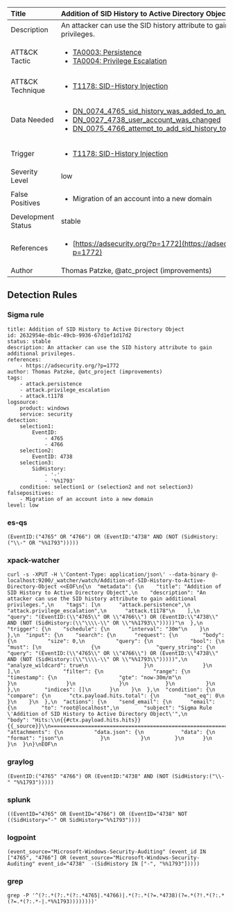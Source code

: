 | Title                | Addition of SID History to Active Directory Object                                                                                                                                                 |
|:---------------------|:------------------------------------------------------------------------------------------------------------------------------------------------------------|
| Description          | An attacker can use the SID history attribute to gain additional privileges.                                                                                                                                           |
| ATT&amp;CK Tactic    |  <ul><li>[TA0003: Persistence](https://attack.mitre.org/tactics/TA0003)</li><li>[TA0004: Privilege Escalation](https://attack.mitre.org/tactics/TA0004)</li></ul>  |
| ATT&amp;CK Technique | <ul><li>[T1178: SID-History Injection](https://attack.mitre.org/techniques/T1178)</li></ul>  |
| Data Needed          | <ul><li>[DN_0074_4765_sid_history_was_added_to_an_account](../Data_Needed/DN_0074_4765_sid_history_was_added_to_an_account.md)</li><li>[DN_0027_4738_user_account_was_changed](../Data_Needed/DN_0027_4738_user_account_was_changed.md)</li><li>[DN_0075_4766_attempt_to_add_sid_history_to_an_account_failed](../Data_Needed/DN_0075_4766_attempt_to_add_sid_history_to_an_account_failed.md)</li></ul>  |
| Trigger              | <ul><li>[T1178: SID-History Injection](../Triggers/T1178.md)</li></ul>  |
| Severity Level       | low |
| False Positives      | <ul><li>Migration of an account into a new domain</li></ul>  |
| Development Status   | stable |
| References           | <ul><li>[https://adsecurity.org/?p=1772](https://adsecurity.org/?p=1772)</li></ul>  |
| Author               | Thomas Patzke, @atc_project (improvements) |


## Detection Rules

### Sigma rule

```
title: Addition of SID History to Active Directory Object
id: 2632954e-db1c-49cb-9936-67d1ef1d17d2
status: stable
description: An attacker can use the SID history attribute to gain additional privileges.
references:
    - https://adsecurity.org/?p=1772
author: Thomas Patzke, @atc_project (improvements)
tags:
    - attack.persistence
    - attack.privilege_escalation
    - attack.t1178
logsource:
    product: windows
    service: security
detection:
    selection1:
        EventID:
            - 4765
            - 4766
    selection2:
        EventID: 4738
    selection3:
        SidHistory: 
            - '-'
            - '%%1793'
    condition: selection1 or (selection2 and not selection3)
falsepositives:
    - Migration of an account into a new domain
level: low

```





### es-qs
    
```
(EventID:("4765" OR "4766") OR (EventID:"4738" AND (NOT (SidHistory:("\\-" OR "%%1793")))))
```


### xpack-watcher
    
```
curl -s -XPUT -H \'Content-Type: application/json\' --data-binary @- localhost:9200/_watcher/watch/Addition-of-SID-History-to-Active-Directory-Object <<EOF\n{\n  "metadata": {\n    "title": "Addition of SID History to Active Directory Object",\n    "description": "An attacker can use the SID history attribute to gain additional privileges.",\n    "tags": [\n      "attack.persistence",\n      "attack.privilege_escalation",\n      "attack.t1178"\n    ],\n    "query": "(EventID:(\\"4765\\" OR \\"4766\\") OR (EventID:\\"4738\\" AND (NOT (SidHistory:(\\"\\\\-\\" OR \\"%%1793\\")))))"\n  },\n  "trigger": {\n    "schedule": {\n      "interval": "30m"\n    }\n  },\n  "input": {\n    "search": {\n      "request": {\n        "body": {\n          "size": 0,\n          "query": {\n            "bool": {\n              "must": [\n                {\n                  "query_string": {\n                    "query": "(EventID:(\\"4765\\" OR \\"4766\\") OR (EventID:\\"4738\\" AND (NOT (SidHistory:(\\"\\\\-\\" OR \\"%%1793\\")))))",\n                    "analyze_wildcard": true\n                  }\n                }\n              ],\n              "filter": {\n                "range": {\n                  "timestamp": {\n                    "gte": "now-30m/m"\n                  }\n                }\n              }\n            }\n          }\n        },\n        "indices": []\n      }\n    }\n  },\n  "condition": {\n    "compare": {\n      "ctx.payload.hits.total": {\n        "not_eq": 0\n      }\n    }\n  },\n  "actions": {\n    "send_email": {\n      "email": {\n        "to": "root@localhost",\n        "subject": "Sigma Rule \'Addition of SID History to Active Directory Object\'",\n        "body": "Hits:\\n{{#ctx.payload.hits.hits}}{{_source}}\\n================================================================================\\n{{/ctx.payload.hits.hits}}",\n        "attachments": {\n          "data.json": {\n            "data": {\n              "format": "json"\n            }\n          }\n        }\n      }\n    }\n  }\n}\nEOF\n
```


### graylog
    
```
(EventID:("4765" "4766") OR (EventID:"4738" AND (NOT (SidHistory:("\\-" "%%1793")))))
```


### splunk
    
```
((EventID="4765" OR EventID="4766") OR (EventID="4738" NOT ((SidHistory="-" OR SidHistory="%%1793"))))
```


### logpoint
    
```
(event_source="Microsoft-Windows-Security-Auditing" (event_id IN ["4765", "4766"] OR (event_source="Microsoft-Windows-Security-Auditing" event_id="4738"  -(SidHistory IN ["-", "%%1793"]))))
```


### grep
    
```
grep -P '^(?:.*(?:.*(?:.*4765|.*4766)|.*(?:.*(?=.*4738)(?=.*(?!.*(?:.*(?=.*(?:.*-|.*%%1793))))))))'
```



